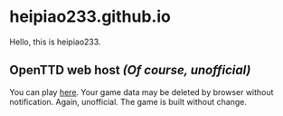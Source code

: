 # heipiao233.github.io
Hello, this is heipiao233.
## OpenTTD web host *(Of course, unofficial)*
You can play [here](https://heipiao233.github.io/OpenTTD-webhost/openttd.html).
Your game data may be deleted by browser without notification.
Again, unofficial. The game is built without change.
